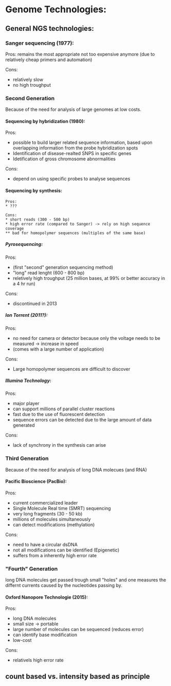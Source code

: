 # Genome Technologies:

## General NGS technologies:

### Sanger sequencing (1977): 
Pros:
remains the most appropriate
not too expensive anymore (due to relatively cheap primers and automation)

Cons:
* relatively slow
* no high troughput

### Second Generation
Because of the need for analysis of large genomes at low costs.

#### Sequencing by hybridization (1980):
Pros:
* possible to build larger related sequence information, based upon overlapping information from the probe hybridization
spots
* Identification of disease-realted SNPS in specific genes
* Idetification of gross chromosome abnormalities

Cons:
* depend on using specific probes to analyse sequences

#### Sequencing by synthesis:
```
Pros:
* ???

Cons:
* short reads (300 - 500 bp)
* high error rate (compared to Sanger) -> rely on high sequence coverage
** bad for homopolymer sequences (multiples of the same base)
```

##### Pyrosequencing:
Pros:
* (first "second" generation sequencing method)
* "long" read lenght (600 - 800 bp)
* reletively high troughput (25 million bases, at 99% or better accuracy in a 4 hr run)

Cons:
* discontinued in 2013

##### Ion Torrent (2011?):
Pros:
* no need for camera or detector because only the voltage needs to be measured -> increase in speed
* (comes with a large number of application)

Cons:
* Large homopolymer sequences are difficult to discover

##### Illumina Technology:
Pros:
* major player
* can support millions of parallel cluster reactions
* fast due to the use of fluorescent detection
* sequence errors can be detected due to the large amount of data generated

Cons:
* lack of synchrony in the synthesis can arise

### Third Generation
Because of the need for analysis of long DNA molecues (and RNA)

#### Pacific Bioscience (PacBio):
Pros:
* current commercialized leader 
* Single Molecule Real time (SMRT) sequencing
* very long fragments (30 - 50 kb)
* millions of molecules simultaneously
* can detect modifications (methylation)

Cons:
* need to have a circular dsDNA
* not all modifications can be identified (Epigenetic)
* suffers from a inherently high error rate

### "Fourth" Generation
long DNA molecules get passed trough small "holes" and one measures the differnt currents caused by the nucleotides passing by.

#### Oxford Nanopore Technologie (2015):
Pros:
* long DNA molecules
* small size -> portable
* large number of molecules can be sequenced (reduces error)
* can identify base modification
* low-cost

Cons:
* relativels high error rate


## count based vs. intensity based as principle


